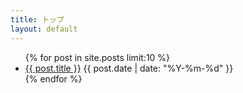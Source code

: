 ```yaml
---
title: トップ
layout: default
---
```


<ul>
  {% for post in site.posts limit:10 %}
    <li>
      <a href="{{ post.url | relative_url }}">{{ post.title }}</a>
      <span>{{ post.date | date: "%Y-%m-%d" }}</span>
    </li>
  {% endfor %}
</ul>